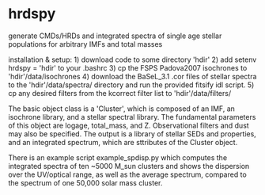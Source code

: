 hrdspy
======

generate CMDs/HRDs and integrated spectra of single age stellar populations
for arbitrary IMFs and total masses


installation & setup:
	1) download code to some directory 'hdir'
	2) add setenv hrdspy = 'hdir' to your .bashrc
	3) cp the FSPS Padova2007 isochrones to 'hdir'/data/isochrones
	4) download the BaSeL_3.1 .cor files of stellar spectra to the 
	  'hdir'/data/spectra/ directory and run the provided fitsify 
	  idl script.
	5) cp any desired filters from the kcorrect filter list to 
	  'hdir'/data/filters/

The basic object class is a 'Cluster', which is composed of an IMF, an isochrone library, and a stellar spectral library.  The fundamental parameters of this object are logage, total_mass, and Z.  Observational filters and dust may also be specified. The output is a library of stellar SEDs and properties, and an integrated spectrum, which are sttributes of the Cluster object.

There is an example script example_spdisp.py which computes the integrated spectra of ten ~5000 M_sun clusters and shows the dispersion over the UV/optical range, as well as the average spectrum, compared to the spectrum of one 50,000 solar mass cluster.


